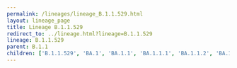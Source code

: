 ```yaml
---
permalink: /lineages/lineage_B.1.1.529.html
layout: lineage_page
title: Lineage B.1.1.529
redirect_to: ../lineage.html?lineage=B.1.1.529
lineage: B.1.1.529
parent: B.1.1
children: ['B.1.1.529', 'BA.1', 'BA.1.1', 'BA.1.1.1', 'BA.1.1.2', 'BA.1.1.18', 'BA.1.14.1', 'BA.1.15', 'BA.1.17', 'BA.1.17.2', 'BA.1.18', 'BA.1.21', 'BA.2', 'BA.2.1', 'BA.2.2.1', 'BA.2.3', 'BA.2.3.2', 'BA.2.3.11', 'BA.2.3.20', 'BA.2.3.21', 'BA.2.9', 'BA.2.10', 'BA.2.10.1', 'BA.2.12.1', 'BA.2.13', 'BA.2.14', 'BA.2.23', 'BA.2.36', 'BA.2.56', 'BA.2.75', 'BA.2.75.1', 'BA.2.75.2', 'BA.2.75.4', 'BA.2.75.5', 'BA.2.75.6', 'BA.2.76', 'BA.2.82', 'BA.3.1', 'BA.4', 'BA.4.1', 'BA.4.1.9', 'BA.4.1.11', 'BA.4.2', 'BA.4.6', 'BA.4.6.1', 'BA.4.6.3', 'BA.4.6.5', 'BA.5', 'BA.5.1', 'BA.5.1.1', 'BA.5.1.2', 'BA.5.1.3', 'BA.5.1.4', 'BA.5.1.5', 'BA.5.1.10', 'BA.5.1.12', 'BA.5.1.18', 'BA.5.1.22', 'BA.5.1.23', 'BA.5.1.26', 'BA.5.1.27', 'BA.5.1.28', 'BA.5.1.30', 'BA.5.1.32', 'BA.5.1.33', 'BA.5.1.34', 'BA.5.1.35', 'BA.5.1.37', 'BA.5.1.38', 'BA.5.2', 'BA.5.2.1', 'BA.5.2.4', 'BA.5.2.6', 'BA.5.2.9', 'BA.5.2.12', 'BA.5.2.13', 'BA.5.2.16', 'BA.5.2.18', 'BA.5.2.20', 'BA.5.2.21', 'BA.5.2.22', 'BA.5.2.23', 'BA.5.2.24', 'BA.5.2.25', 'BA.5.2.26', 'BA.5.2.27', 'BA.5.2.28', 'BA.5.2.32', 'BA.5.2.33', 'BA.5.2.34', 'BA.5.2.35', 'BA.5.2.43', 'BA.5.2.46', 'BA.5.2.47', 'BA.5.2.48', 'BA.5.2.49', 'BA.5.2.50', 'BA.5.2.52', 'BA.5.2.55', 'BA.5.2.57', 'BA.5.2.58', 'BA.5.2.59', 'BA.5.2.60', 'BA.5.2.62', 'BA.5.2.63', 'BA.5.3', 'BA.5.3.1', 'BA.5.3.2', 'BA.5.3.3', 'BA.5.3.5', 'BA.5.5', 'BA.5.5.1', 'BA.5.6', 'BA.5.6.2', 'BA.5.11', 'BA.5.12']
---
```

